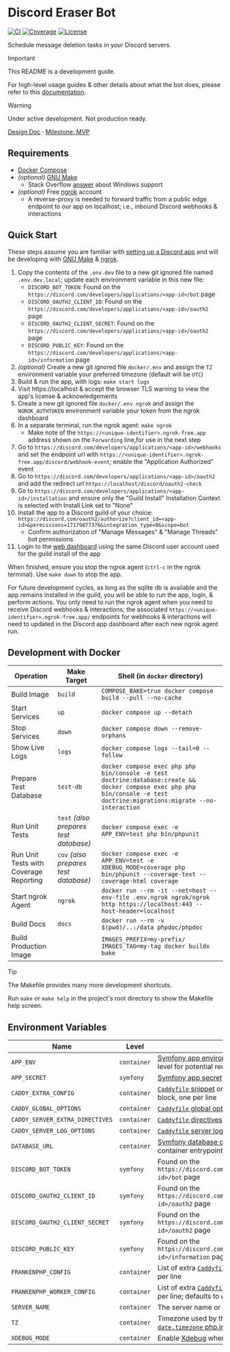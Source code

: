 # Discord Eraser Bot

[![CI](https://github.com/kidthales/discord-eraser-bot/workflows/CI/badge.svg)](https://github.com/kidthales/discord-eraser-bot/actions/workflows/ci.yml)
[![Coverage](https://kidthales.com/discord-eraser-bot/coverage/badge.svg)](https://kidthales.com/discord-eraser-bot/coverage/)
[![License](https://img.shields.io/badge/License-AGPL_3.0_Only-blue)](https://github.com/kidthales/discord-eraser-bot/blob/main/LICENSE)

Schedule message deletion tasks in your Discord servers.

> [!IMPORTANT]
> This README is a development guide.
>
> For high-level usage guides & other details about what the bot does, please refer to this [documentation](https://kidthales.com/discord-eraser-bot/).

> [!WARNING]
> Under active development. Not production ready.
>
> [Design Doc](https://github.com/kidthales/discord-eraser-bot/wiki/Design) · [Milestone: MVP](https://github.com/kidthales/discord-eraser-bot/milestone/1)

## Requirements

- [Docker Compose](https://docs.docker.com/compose/install/)
- _(optional)_ [GNU Make](https://www.gnu.org/software/make/)
    - Stack Overflow [answer](https://stackoverflow.com/a/32127632) about Windows support
- _(optional)_ Free [ngrok](https://ngrok.com/) account
    - A reverse-proxy is needed to forward traffic from a public edge endpoint to our app on localhost; i.e., inbound Discord webhooks & interactions

## Quick Start

These steps assume you are familiar with [setting up a Discord app](https://discord.com/developers/docs/quick-start/getting-started) and will be developing with [GNU Make](https://www.gnu.org/software/make/) & [ngrok](https://ngrok.com/).

1. Copy the contents of the `.env.dev` file to a new git ignored file named `.env.dev.local`; update each environment variable in this new file:
   - `DISCORD_BOT_TOKEN`: Found on the `https://discord.com/developers/applications/<app-id>/bot` page
   - `DISCORD_OAUTH2_CLIENT_ID`: Found on the `https://discord.com/developers/applications/<app-id>/oauth2` page
   - `DISCORD_OAUTH2_CLIENT_SECRET`: Found on the `https://discord.com/developers/applications/<app-id>/oauth2` page
   - `DISCORD_PUBLIC_KEY`: Found on the `https://discord.com/developers/applications/<app-id>/information` page
2. _(optional)_ Create a new git ignored file `docker/.env` and assign the `TZ` environment variable your preferred timezone (default will be `UTC`)
3. Build & run the app, with logs: `make start logs`
4. Visit https://localhost & accept the browser TLS warning to view the app's license & acknowledgements
5. Create a new git ignored file `docker/.env.ngrok` and assign the `NGROK_AUTHTOKEN` environment variable your token from the ngrok dashboard
6. In a separate terminal, run the ngrok agent: `make ngrok`
   - Make note of the `https://<unique-identifier>.ngrok-free.app` address shown on the `Forwarding` line,for use in the next step
7. Go to `https://discord.com/developers/applications/<app-id>/webhooks` and set the endpoint url with `https://<unique-identifier>.ngrok-free.app/discord/webhook-event`; enable the "Application Authorized" event
8. Go to `https://discord.com/developers/applications/<app-id>/oauth2` and add the redirect url `https://localhost/discord/oauth2-check`
9. Go to `https://discord.com/developers/applications/<app-id>/installation` and ensure only the "Guild Install" Installation Context is selected with Install Link set to "None"
10. Install the app to a Discord guild of your choice: `https://discord.com/oauth2/authorize?client_id=<app-id>&permissions=17179877376&integration_type=0&scope=bot`
     - Confirm authorization of "Manage Messages" & "Manage Threads" bot permissions
11. Login to the [web dashboard](https://localhost/_) using the same Discord user account used for the guild install of the app

When finished, ensure you stop the ngrok agent (`ctrl-c` in the ngrok terminal). Use `make down` to stop the app.

For future development cycles, as long as the sqlite db is available and the app remains installed in the guild, you will be able to run the app, login, & perform actions. You only need to run the ngrok agent when you need to receive Discord webhooks & interactions; the associated `https://<unique-identifier>.ngrok-free.app/` endpoints for webhooks & interactions will need to updated in the Discord app dashboard after each new ngrok agent run.

## Development with Docker

| Operation                              | Make Target                            | Shell (in `docker` directory)                                                                                                                                              |
|----------------------------------------|----------------------------------------|----------------------------------------------------------------------------------------------------------------------------------------------------------------------------|
| Build Image                            | `build`                                | `COMPOSE_BAKE=true docker compose build --pull --no-cache`                                                                                                                 |
| Start Services                         | `up`                                   | `docker compose up --detach`                                                                                                                                               |
| Stop Services                          | `down`                                 | `docker compose down --remove-orphans`                                                                                                                                     |
| Show Live Logs                         | `logs`                                 | `docker compose logs --tail=0 --follow`                                                                                                                                    |
| Prepare Test Database                  | `test-db`                              | `docker compose exec php php bin/console -e test doctrine:database:create && docker compose exec php php bin/console -e test doctrine:migrations:migrate --no-interaction` |
| Run Unit Tests                         | `test` _(also prepares test database)_ | `docker compose exec -e APP_ENV=test php bin/phpunit`                                                                                                                      |
| Run Unit Tests with Coverage Reporting | `cov` _(also prepares test database)_  | `docker compose exec -e APP_ENV=test -e XDEBUG_MODE=coverage php bin/phpunit --coverage-text --coverage-html coverage`                                                     |
| Start ngrok Agent                      | `ngrok`                                | `docker run --rm -it --net=host --env-file .env.ngrok ngrok/ngrok http https://localhost:443 --host-header=localhost`                                                      |
| Build Docs                             | `docs`                                 | `docker run --rm -v $(pwd)/..:/data phpdoc/phpdoc`                                                                                                                         |
| Build Production Image                 |                                        | `IMAGES_PREFIX=my-prefix/ IMAGES_TAG=my-tag docker buildx bake`                                                                                                            |

> [!TIP]
> The Makefile provides many more development shortcuts.
>
> Run `make` or `make help` in the project's root directory to show the Makefile help screen.

## Environment Variables

| Name                            | Level       | Description                                                                                                                                                                                                                                 |
|---------------------------------|-------------|---------------------------------------------------------------------------------------------------------------------------------------------------------------------------------------------------------------------------------------------|
| `APP_ENV`                       | `container` | [Symfony app environment](https://symfony.com/doc/current/configuration.html#selecting-the-active-environment), defined at the container level for potential reuse                                                                          |
| `APP_SECRET`                    | `symfony`   | [Symfony app secret](https://symfony.com/doc/current/reference/configuration/kernel.html#kernel-secret)                                                                                                                                     |
| `CADDY_EXTRA_CONFIG`            | `container` | [`Caddyfile` snippet](https://caddyserver.com/docs/caddyfile/concepts#snippets) or the [named-routes](https://caddyserver.com/docs/caddyfile/concepts#named-routes) options block, one per line                                             |
| `CADDY_GLOBAL_OPTIONS`          | `container` | [`Caddyfile` global options block](https://caddyserver.com/docs/caddyfile/options#global-options), one per line                                                                                                                             |
| `CADDY_SERVER_EXTRA_DIRECTIVES` | `container` | [`Caddyfile` directives](https://caddyserver.com/docs/caddyfile/concepts#directives)                                                                                                                                                        |
| `CADDY_SERVER_LOG_OPTIONS`      | `container` | [`Caddyfile` server log options block](https://caddyserver.com/docs/caddyfile/directives/log), one per line                                                                                                                                 |
| `DATABASE_URL`                  | `container` | [Symfony database configuration](https://symfony.com/doc/current/doctrine.html#configuring-the-database), also used in container entrypoint                                                                                                 |
| `DISCORD_BOT_TOKEN`             | `symfony`   | Found on the `https://discord.com/developers/applications/<app-id>/bot` page                                                                                                                                                                |
| `DISCORD_OAUTH2_CLIENT_ID`      | `symfony`   | Found on the `https://discord.com/developers/applications/<app-id>/oauth2` page                                                                                                                                                             |
| `DISCORD_OAUTH2_CLIENT_SECRET`  | `symfony`   | Found on the `https://discord.com/developers/applications/<app-id>/oauth2` page                                                                                                                                                             |
| `DISCORD_PUBLIC_KEY`            | `symfony`   | Found on the `https://discord.com/developers/applications/<app-id>/information` page                                                                                                                                                        |
| `FRANKENPHP_CONFIG`             | `container` | List of extra [`Caddyfile` FrankenPHP directives](https://frankenphp.dev/docs/config/#caddyfile-config), one per line                                                                                                                       |
| `FRANKENPHP_WORKER_CONFIG`      | `container` | List of extra [`Caddyfile` FrankenPHP directives](https://frankenphp.dev/docs/config/#caddyfile-config), one per line; defaults to `watch`                                                                                                  |
| `SERVER_NAME`                   | `container` | The server name or address; defaults to `localhost`                                                                                                                                                                                         |
| `TZ`                            | `container` | Timezone used by the [tzdata package](https://pkgs.alpinelinux.org/package/edge/main/x86/tzdata) and the [`date.timezone` php.ini directive](https://www.php.net/manual/en/datetime.configuration.php#ini.date.timezone); defaults to `UTC` |
| `XDEBUG_MODE`                   | `container` | Enable [Xdebug](https://xdebug.org/) when set to `debug`                                                                                                                                                                                    |
